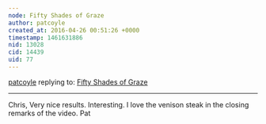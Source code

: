 ```yaml
---
node: Fifty Shades of Graze
author: patcoyle
created_at: 2016-04-26 00:51:26 +0000
timestamp: 1461631886
nid: 13028
cid: 14439
uid: 77
---
```




[patcoyle](../profile/patcoyle) replying to: [Fifty Shades of Graze](../notes/cfastie/04-25-2016/pole-ndvi-of-deer-grazing)

----
Chris, Very nice results. Interesting. I love the venison steak in the closing remarks of the video. Pat